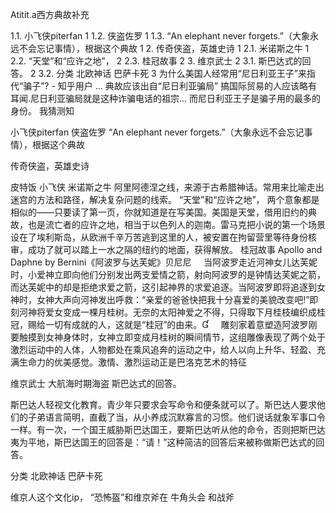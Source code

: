 Atitit.a西方典故补充

1.1. 小飞侠piterfan	1
1.2. 侠盗佐罗	1
1.3. “An elephant never forgets.”（大象永远不会忘记事情），根据这个典故	1
2. 传奇侠盗，英雄史诗	1
2.1. 米诺斯之牛	1
2.2. “天堂”和“应许之地”，	2
2.3. 桂冠故事	2
3. 维京武士	2
3.1. 斯巴达式的回答。	2
3.2. 分类 北欧神话 巴萨卡死	3
为什么美国人经常用“尼日利亚王子”来指代“骗子”? - 知乎用户 ...
典故应该出自“尼日利亚骗局” 搞国际贸易的人应该略有耳闻.尼日利亚骗局就是这种诈骗电话的祖宗... 而尼日利亚王子是骗子用的最多的身份。 我猜测知

小飞侠piterfan
侠盗佐罗
“An elephant never forgets.”（大象永远不会忘记事情），根据这个典故

传奇侠盗，英雄史诗


皮特饭 小飞侠
米诺斯之牛
阿里阿德涅之线，来源于古希腊神话。常用来比喻走出迷宫的方法和路径，解决复杂问题的线索。
“天堂”和“应许之地”，
两个意象都是相似的——只要读了第一页，你就知道是在写美国。美国是天堂，借用旧约的典故，也是流亡者的应许之地，相当于以色列人的迦南。雷马克把小说的第一个场景设在了埃利斯岛，从欧洲千辛万苦逃到这里的人，被安置在拘留营里等待身份核审，成功了就可以踏上一水之隔的纽约的地面，获得解放。
桂冠故事
Apollo and Daphne by Bernini《阿波罗与达芙妮》贝尼尼
    当阿波罗走近河神女儿达芙妮时，小爱神立即向他们分别发出两支爱情之箭，射向阿波罗的是钟情达芙妮之箭，而达芙妮中的却是拒绝求爱之箭，这引起神界的求爱追逐。当阿波罗即将追逐到女神时，女神大声向河神发出呼救：“亲爱的爸爸快把我十分喜爱的美貌改变吧!”即刻河神将爱女变成一棵月桂树。无奈的太阳神爱之不得，只得取下月桂枝编织成桂冠，赐给一切有成就的人，这就是“桂冠”的由来。
    雕刻家着意塑造阿波罗刚要触摸到女神身体时，女神立即变成月桂树的瞬间情节，这组雕像表现了两个处于激烈运动中的人体，人物都处在乘风追奔的运动之中，给人以向上升华、轻盈、充满生命力的优美感觉。激情、激烈运动正是巴洛克艺术的特征


维京武士
大航海时期海盗
斯巴达式的回答。

斯巴达人轻视文化教育。青少年只要求会写命令和便条就可以了。斯巴达人要求他们的子弟语言简明，直截了当，从小养成沉默寡言的习惯。他们说话就象军事口令一样。有一次，一个国王威胁斯巴达国王，要斯巴达听从他的命令，否则把斯巴达夷为平地，斯巴达国王的回答是：“请！”这种简洁的回答后来被称做斯巴达式的回答。



分类 北欧神话 巴萨卡死

维京人这个文化ip，
“恐怖盔”和维京斧在  牛角头会 和战斧
